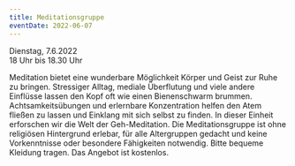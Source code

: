 ```yaml
---
title: Meditationsgruppe
eventDate: 2022-06-07
---
```


Dienstag, 7.6.2022  
18 Uhr bis 18.30 Uhr  



Meditation bietet eine wunderbare Möglichkeit Körper und Geist zur Ruhe zu bringen. Stressiger Alltag, mediale Überflutung und viele andere Einflüsse lassen den Kopf oft wie einen Bienenschwarm brummen. Achtsamkeitsübungen und erlernbare Konzentration helfen den Atem fließen zu lassen und Einklang mit sich selbst zu finden. 
In dieser Einheit erforschen wir die Welt der Geh-Meditation. Die Meditationsgruppe ist ohne religiösen Hintergrund erlebar, für alle Altergruppen gedacht und keine Vorkenntnisse oder besondere Fähigkeiten notwendig. 
Bitte bequeme Kleidung tragen. 
Das Angebot ist kostenlos.